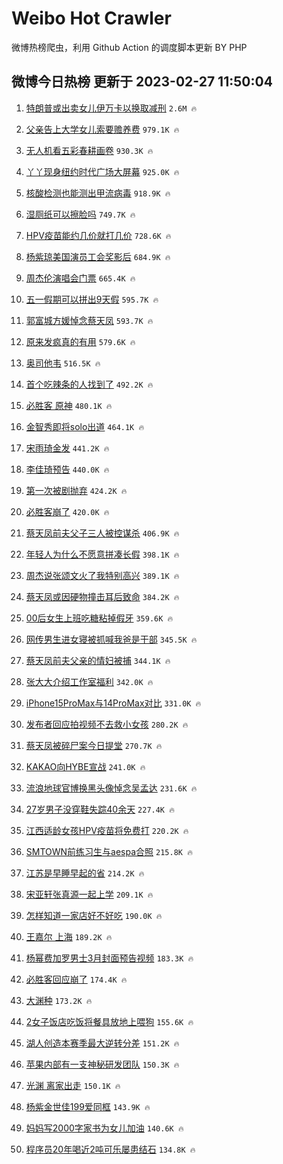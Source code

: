 # Weibo Hot Crawler 



微博热榜爬虫，利用 Github Action 的调度脚本更新 BY PHP 


## 微博今日热榜 更新于 2023-02-27 11:50:04 
1. [特朗普或出卖女儿伊万卡以换取减刑](https://s.weibo.com/weibo?q=%23%E7%89%B9%E6%9C%97%E6%99%AE%E6%88%96%E5%87%BA%E5%8D%96%E5%A5%B3%E5%84%BF%E4%BC%8A%E4%B8%87%E5%8D%A1%E4%BB%A5%E6%8D%A2%E5%8F%96%E5%87%8F%E5%88%91%23&t=31&band_rank=1&Refer=top) `2.6M 🔥` 

1. [父亲告上大学女儿索要赡养费](https://s.weibo.com/weibo?q=%23%E7%88%B6%E4%BA%B2%E5%91%8A%E4%B8%8A%E5%A4%A7%E5%AD%A6%E5%A5%B3%E5%84%BF%E7%B4%A2%E8%A6%81%E8%B5%A1%E5%85%BB%E8%B4%B9%23&t=31&band_rank=2&Refer=top) `979.1K 🔥` 

1. [无人机看五彩春耕画卷](https://s.weibo.com/weibo?q=%23%E6%97%A0%E4%BA%BA%E6%9C%BA%E7%9C%8B%E4%BA%94%E5%BD%A9%E6%98%A5%E8%80%95%E7%94%BB%E5%8D%B7%23&t=31&band_rank=3&Refer=top) `930.3K 🔥` 

1. [丫丫现身纽约时代广场大屏幕](https://s.weibo.com/weibo?q=%23%E4%B8%AB%E4%B8%AB%E7%8E%B0%E8%BA%AB%E7%BA%BD%E7%BA%A6%E6%97%B6%E4%BB%A3%E5%B9%BF%E5%9C%BA%E5%A4%A7%E5%B1%8F%E5%B9%95%23&t=31&band_rank=4&Refer=top) `925.0K 🔥` 

1. [核酸检测也能测出甲流病毒](https://s.weibo.com/weibo?q=%23%E6%A0%B8%E9%85%B8%E6%A3%80%E6%B5%8B%E4%B9%9F%E8%83%BD%E6%B5%8B%E5%87%BA%E7%94%B2%E6%B5%81%E7%97%85%E6%AF%92%23&t=31&band_rank=5&Refer=top) `918.9K 🔥` 

1. [湿厕纸可以擦脸吗](https://s.weibo.com/weibo?q=%23%E6%B9%BF%E5%8E%95%E7%BA%B8%E5%8F%AF%E4%BB%A5%E6%93%A6%E8%84%B8%E5%90%97%23&t=31&band_rank=6&Refer=top) `749.7K 🔥` 

1. [HPV疫苗能约几价就打几价](https://s.weibo.com/weibo?q=%23HPV%E7%96%AB%E8%8B%97%E8%83%BD%E7%BA%A6%E5%87%A0%E4%BB%B7%E5%B0%B1%E6%89%93%E5%87%A0%E4%BB%B7%23&t=31&band_rank=7&Refer=top) `728.6K 🔥` 

1. [杨紫琼美国演员工会奖影后](https://s.weibo.com/weibo?q=%23%E6%9D%A8%E7%B4%AB%E7%90%BC%E7%BE%8E%E5%9B%BD%E6%BC%94%E5%91%98%E5%B7%A5%E4%BC%9A%E5%A5%96%E5%BD%B1%E5%90%8E%23&t=31&band_rank=8&Refer=top) `684.9K 🔥` 

1. [周杰伦演唱会门票](https://s.weibo.com/weibo?q=%23%E5%91%A8%E6%9D%B0%E4%BC%A6%E6%BC%94%E5%94%B1%E4%BC%9A%E9%97%A8%E7%A5%A8%23&t=31&band_rank=9&Refer=top) `665.4K 🔥` 

1. [五一假期可以拼出9天假](https://s.weibo.com/weibo?q=%23%E4%BA%94%E4%B8%80%E5%81%87%E6%9C%9F%E5%8F%AF%E4%BB%A5%E6%8B%BC%E5%87%BA9%E5%A4%A9%E5%81%87%23&t=31&band_rank=10&Refer=top) `595.7K 🔥` 

1. [郭富城方媛悼念蔡天凤](https://s.weibo.com/weibo?q=%23%E9%83%AD%E5%AF%8C%E5%9F%8E%E6%96%B9%E5%AA%9B%E6%82%BC%E5%BF%B5%E8%94%A1%E5%A4%A9%E5%87%A4%23&t=31&band_rank=11&Refer=top) `593.7K 🔥` 

1. [原来发疯真的有用](https://s.weibo.com/weibo?q=%23%E5%8E%9F%E6%9D%A5%E5%8F%91%E7%96%AF%E7%9C%9F%E7%9A%84%E6%9C%89%E7%94%A8%23&t=31&band_rank=12&Refer=top) `579.6K 🔥` 

1. [奥司他韦](https://s.weibo.com/weibo?q=%23%E5%A5%A5%E5%8F%B8%E4%BB%96%E9%9F%A6%23&t=31&band_rank=13&Refer=top) `516.5K 🔥` 

1. [首个吃辣条的人找到了](https://s.weibo.com/weibo?q=%23%E9%A6%96%E4%B8%AA%E5%90%83%E8%BE%A3%E6%9D%A1%E7%9A%84%E4%BA%BA%E6%89%BE%E5%88%B0%E4%BA%86%23&t=31&band_rank=14&Refer=top) `492.2K 🔥` 

1. [必胜客 原神](https://s.weibo.com/weibo?q=%E5%BF%85%E8%83%9C%E5%AE%A2%20%E5%8E%9F%E7%A5%9E&t=31&band_rank=15&Refer=top) `480.1K 🔥` 

1. [金智秀即将solo出道](https://s.weibo.com/weibo?q=%23%E9%87%91%E6%99%BA%E7%A7%80%E5%8D%B3%E5%B0%86solo%E5%87%BA%E9%81%93%23&t=31&band_rank=16&Refer=top) `464.1K 🔥` 

1. [宋雨琦金发](https://s.weibo.com/weibo?q=%23%E5%AE%8B%E9%9B%A8%E7%90%A6%E9%87%91%E5%8F%91%23&t=31&band_rank=17&Refer=top) `441.2K 🔥` 

1. [李佳琦预告](https://s.weibo.com/weibo?q=%E6%9D%8E%E4%BD%B3%E7%90%A6%E9%A2%84%E5%91%8A&t=31&band_rank=18&Refer=top) `440.0K 🔥` 

1. [第一次被剧抛弃](https://s.weibo.com/weibo?q=%23%E7%AC%AC%E4%B8%80%E6%AC%A1%E8%A2%AB%E5%89%A7%E6%8A%9B%E5%BC%83%23&t=31&band_rank=19&Refer=top) `424.2K 🔥` 

1. [必胜客崩了](https://s.weibo.com/weibo?q=%23%E5%BF%85%E8%83%9C%E5%AE%A2%E5%B4%A9%E4%BA%86%23&t=31&band_rank=20&Refer=top) `420.0K 🔥` 

1. [蔡天凤前夫父子三人被控谋杀](https://s.weibo.com/weibo?q=%23%E8%94%A1%E5%A4%A9%E5%87%A4%E5%89%8D%E5%A4%AB%E7%88%B6%E5%AD%90%E4%B8%89%E4%BA%BA%E8%A2%AB%E6%8E%A7%E8%B0%8B%E6%9D%80%23&t=31&band_rank=21&Refer=top) `406.9K 🔥` 

1. [年轻人为什么不愿意拼凑长假](https://s.weibo.com/weibo?q=%23%E5%B9%B4%E8%BD%BB%E4%BA%BA%E4%B8%BA%E4%BB%80%E4%B9%88%E4%B8%8D%E6%84%BF%E6%84%8F%E6%8B%BC%E5%87%91%E9%95%BF%E5%81%87%23&t=31&band_rank=22&Refer=top) `398.1K 🔥` 

1. [周杰说张颂文火了我特别高兴](https://s.weibo.com/weibo?q=%23%E5%91%A8%E6%9D%B0%E8%AF%B4%E5%BC%A0%E9%A2%82%E6%96%87%E7%81%AB%E4%BA%86%E6%88%91%E7%89%B9%E5%88%AB%E9%AB%98%E5%85%B4%23&t=31&band_rank=23&Refer=top) `389.1K 🔥` 

1. [蔡天凤或因硬物撞击耳后致命](https://s.weibo.com/weibo?q=%23%E8%94%A1%E5%A4%A9%E5%87%A4%E6%88%96%E5%9B%A0%E7%A1%AC%E7%89%A9%E6%92%9E%E5%87%BB%E8%80%B3%E5%90%8E%E8%87%B4%E5%91%BD%23&t=31&band_rank=24&Refer=top) `384.2K 🔥` 

1. [00后女生上班吃糖粘掉假牙](https://s.weibo.com/weibo?q=%2300%E5%90%8E%E5%A5%B3%E7%94%9F%E4%B8%8A%E7%8F%AD%E5%90%83%E7%B3%96%E7%B2%98%E6%8E%89%E5%81%87%E7%89%99%23&t=31&band_rank=25&Refer=top) `359.6K 🔥` 

1. [网传男生进女寝被抓喊我爸是干部](https://s.weibo.com/weibo?q=%23%E7%BD%91%E4%BC%A0%E7%94%B7%E7%94%9F%E8%BF%9B%E5%A5%B3%E5%AF%9D%E8%A2%AB%E6%8A%93%E5%96%8A%E6%88%91%E7%88%B8%E6%98%AF%E5%B9%B2%E9%83%A8%23&t=31&band_rank=26&Refer=top) `345.5K 🔥` 

1. [蔡天凤前夫父亲的情妇被捕](https://s.weibo.com/weibo?q=%23%E8%94%A1%E5%A4%A9%E5%87%A4%E5%89%8D%E5%A4%AB%E7%88%B6%E4%BA%B2%E7%9A%84%E6%83%85%E5%A6%87%E8%A2%AB%E6%8D%95%23&t=31&band_rank=27&Refer=top) `344.1K 🔥` 

1. [张大大介绍工作室福利](https://s.weibo.com/weibo?q=%23%E5%BC%A0%E5%A4%A7%E5%A4%A7%E4%BB%8B%E7%BB%8D%E5%B7%A5%E4%BD%9C%E5%AE%A4%E7%A6%8F%E5%88%A9%23&t=31&band_rank=28&Refer=top) `342.0K 🔥` 

1. [iPhone15ProMax与14ProMax对比](https://s.weibo.com/weibo?q=%23iPhone15ProMax%E4%B8%8E14ProMax%E5%AF%B9%E6%AF%94%23&t=31&band_rank=29&Refer=top) `331.0K 🔥` 

1. [发布者回应拍视频不去救小女孩](https://s.weibo.com/weibo?q=%23%E5%8F%91%E5%B8%83%E8%80%85%E5%9B%9E%E5%BA%94%E6%8B%8D%E8%A7%86%E9%A2%91%E4%B8%8D%E5%8E%BB%E6%95%91%E5%B0%8F%E5%A5%B3%E5%AD%A9%23&t=31&band_rank=30&Refer=top) `280.2K 🔥` 

1. [蔡天凤被碎尸案今日提堂](https://s.weibo.com/weibo?q=%23%E8%94%A1%E5%A4%A9%E5%87%A4%E8%A2%AB%E7%A2%8E%E5%B0%B8%E6%A1%88%E4%BB%8A%E6%97%A5%E6%8F%90%E5%A0%82%23&t=31&band_rank=31&Refer=top) `270.7K 🔥` 

1. [KAKAO向HYBE宣战](https://s.weibo.com/weibo?q=%23KAKAO%E5%90%91HYBE%E5%AE%A3%E6%88%98%23&t=31&band_rank=32&Refer=top) `241.0K 🔥` 

1. [流浪地球官博换黑头像悼念吴孟达](https://s.weibo.com/weibo?q=%23%E6%B5%81%E6%B5%AA%E5%9C%B0%E7%90%83%E5%AE%98%E5%8D%9A%E6%8D%A2%E9%BB%91%E5%A4%B4%E5%83%8F%E6%82%BC%E5%BF%B5%E5%90%B4%E5%AD%9F%E8%BE%BE%23&t=31&band_rank=33&Refer=top) `231.6K 🔥` 

1. [27岁男子没穿鞋失踪40余天](https://s.weibo.com/weibo?q=%2327%E5%B2%81%E7%94%B7%E5%AD%90%E6%B2%A1%E7%A9%BF%E9%9E%8B%E5%A4%B1%E8%B8%AA40%E4%BD%99%E5%A4%A9%23&t=31&band_rank=34&Refer=top) `227.4K 🔥` 

1. [江西适龄女孩HPV疫苗将免费打](https://s.weibo.com/weibo?q=%23%E6%B1%9F%E8%A5%BF%E9%80%82%E9%BE%84%E5%A5%B3%E5%AD%A9HPV%E7%96%AB%E8%8B%97%E5%B0%86%E5%85%8D%E8%B4%B9%E6%89%93%23&t=31&band_rank=35&Refer=top) `220.2K 🔥` 

1. [SMTOWN前练习生与aespa合照](https://s.weibo.com/weibo?q=%23SMTOWN%E5%89%8D%E7%BB%83%E4%B9%A0%E7%94%9F%E4%B8%8Eaespa%E5%90%88%E7%85%A7%23&t=31&band_rank=36&Refer=top) `215.8K 🔥` 

1. [江苏是早睡早起的省](https://s.weibo.com/weibo?q=%23%E6%B1%9F%E8%8B%8F%E6%98%AF%E6%97%A9%E7%9D%A1%E6%97%A9%E8%B5%B7%E7%9A%84%E7%9C%81%23&t=31&band_rank=37&Refer=top) `214.2K 🔥` 

1. [宋亚轩张真源一起上学](https://s.weibo.com/weibo?q=%23%E5%AE%8B%E4%BA%9A%E8%BD%A9%E5%BC%A0%E7%9C%9F%E6%BA%90%E4%B8%80%E8%B5%B7%E4%B8%8A%E5%AD%A6%23&t=31&band_rank=38&Refer=top) `209.1K 🔥` 

1. [怎样知道一家店好不好吃](https://s.weibo.com/weibo?q=%23%E6%80%8E%E6%A0%B7%E7%9F%A5%E9%81%93%E4%B8%80%E5%AE%B6%E5%BA%97%E5%A5%BD%E4%B8%8D%E5%A5%BD%E5%90%83%23&t=31&band_rank=39&Refer=top) `190.0K 🔥` 

1. [王嘉尔 上海](https://s.weibo.com/weibo?q=%E7%8E%8B%E5%98%89%E5%B0%94%20%E4%B8%8A%E6%B5%B7&t=31&band_rank=40&Refer=top) `189.2K 🔥` 

1. [杨幂费加罗男士3月封面预告视频](https://s.weibo.com/weibo?q=%23%E6%9D%A8%E5%B9%82%E8%B4%B9%E5%8A%A0%E7%BD%97%E7%94%B7%E5%A3%AB3%E6%9C%88%E5%B0%81%E9%9D%A2%E9%A2%84%E5%91%8A%E8%A7%86%E9%A2%91%23&t=31&band_rank=41&Refer=top) `183.3K 🔥` 

1. [必胜客回应崩了](https://s.weibo.com/weibo?q=%23%E5%BF%85%E8%83%9C%E5%AE%A2%E5%9B%9E%E5%BA%94%E5%B4%A9%E4%BA%86%23&t=31&band_rank=42&Refer=top) `174.4K 🔥` 

1. [大渊种](https://s.weibo.com/weibo?q=%E5%A4%A7%E6%B8%8A%E7%A7%8D&t=31&band_rank=43&Refer=top) `173.2K 🔥` 

1. [2女子饭店吃饭将餐具放地上喂狗](https://s.weibo.com/weibo?q=%232%E5%A5%B3%E5%AD%90%E9%A5%AD%E5%BA%97%E5%90%83%E9%A5%AD%E5%B0%86%E9%A4%90%E5%85%B7%E6%94%BE%E5%9C%B0%E4%B8%8A%E5%96%82%E7%8B%97%23&t=31&band_rank=44&Refer=top) `155.6K 🔥` 

1. [湖人创造本赛季最大逆转分差](https://s.weibo.com/weibo?q=%23%E6%B9%96%E4%BA%BA%E5%88%9B%E9%80%A0%E6%9C%AC%E8%B5%9B%E5%AD%A3%E6%9C%80%E5%A4%A7%E9%80%86%E8%BD%AC%E5%88%86%E5%B7%AE%23&t=31&band_rank=45&Refer=top) `151.2K 🔥` 

1. [苹果内部有一支神秘研发团队](https://s.weibo.com/weibo?q=%23%E8%8B%B9%E6%9E%9C%E5%86%85%E9%83%A8%E6%9C%89%E4%B8%80%E6%94%AF%E7%A5%9E%E7%A7%98%E7%A0%94%E5%8F%91%E5%9B%A2%E9%98%9F%23&t=31&band_rank=46&Refer=top) `150.3K 🔥` 

1. [光渊 离家出走](https://s.weibo.com/weibo?q=%E5%85%89%E6%B8%8A%20%E7%A6%BB%E5%AE%B6%E5%87%BA%E8%B5%B0&t=31&band_rank=47&Refer=top) `150.1K 🔥` 

1. [杨紫金世佳199爱同框](https://s.weibo.com/weibo?q=%23%E6%9D%A8%E7%B4%AB%E9%87%91%E4%B8%96%E4%BD%B3199%E7%88%B1%E5%90%8C%E6%A1%86%23&t=31&band_rank=48&Refer=top) `143.9K 🔥` 

1. [妈妈写2000字家书为女儿加油](https://s.weibo.com/weibo?q=%23%E5%A6%88%E5%A6%88%E5%86%992000%E5%AD%97%E5%AE%B6%E4%B9%A6%E4%B8%BA%E5%A5%B3%E5%84%BF%E5%8A%A0%E6%B2%B9%23&t=31&band_rank=49&Refer=top) `140.6K 🔥` 

1. [程序员20年喝近2吨可乐屡患结石](https://s.weibo.com/weibo?q=%23%E7%A8%8B%E5%BA%8F%E5%91%9820%E5%B9%B4%E5%96%9D%E8%BF%912%E5%90%A8%E5%8F%AF%E4%B9%90%E5%B1%A1%E6%82%A3%E7%BB%93%E7%9F%B3%23&t=31&band_rank=50&Refer=top) `134.8K 🔥` 

